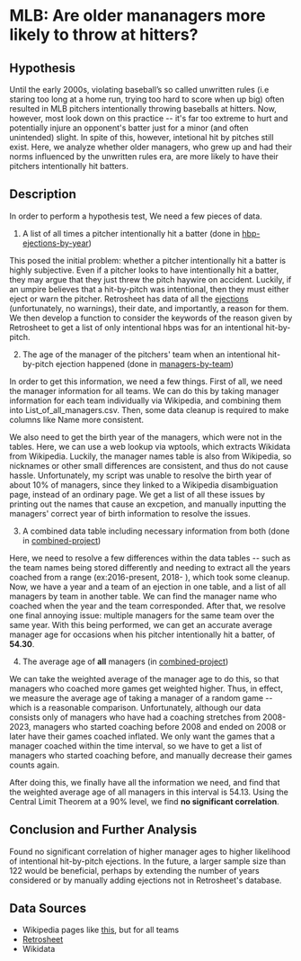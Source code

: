 # MLB: Are older mananagers more likely to throw at hitters?
## Hypothesis

Until the early 2000s, violating baseball’s so called unwritten rules (i.e staring too long at a home run, trying too hard to score when up big) often resulted in MLB pitchers intentionally throwing baseballs at hitters. Now, however, most look down on this practice -- it's far too extreme to hurt and potentially injure an opponent's batter just for a minor (and often unintended) slight. In spite of this, however, intetional hit by pitches still exist. Here, we analyze whether older managers, who grew up and had their norms influenced by the unwritten rules era, are more likely to have their pitchers intentionally hit batters.

## Description

In order to perform a hypothesis test, We need a few pieces of data.

1. A list of all times a pitcher intentionally hit a batter (done in [hbp-ejections-by-year](notebooks/hbp-ejections-by-year.ipynb))

This posed the initial problem: whether a pitcher intentionally hit a batter is highly subjective. Even if a pitcher looks to have intentionally hit a batter, they may argue that they just threw the pitch haywire on accident. Luckily, if an umpire believes that a hit-by-pitch was intentional, then they must either eject or warn the pitcher. Retrosheet has data of all the [ejections](https://www.retrosheet.org/eject.htm) (unfortunately, no warnings), their date, and importantly, a reason for them. We then develop a function to consider the keywords of the reason given by Retrosheet to get a list of only intentional hbps was for an intentional hit-by-pitch.

2. The age of the manager of the pitchers' team when an intentional hit-by-pitch ejection happened (done in [managers-by-team](notebooks/managers-by-team.ipynb))

In order to get this information, we need a few things. First of all, we need the manager information for all teams. We can do this by taking manager information for each team individually via Wikipedia, and combining them into List_of_all_managers.csv. Then, some data cleanup is required to make columns like Name more consistent.

We also need to get the birth year of the managers, which were not in the tables. Here, we can use a web lookup via wptools, which extracts Wikidata from Wikipedia. Luckily, the manager names table is also from Wikipedia, so nicknames or other small differences are consistent, and thus do not cause hassle. Unfortunately, my script was unable to resolve the birth year of about 10% of managers, since they linked to a Wikipedia disambiguation page, instead of an ordinary page. We get a list of all these issues by printing out the names that cause an excpetion, and manually inputting the managers' correct year of birth information to resolve the issues.

3. A combined data table including necessary information from both (done in [combined-project](notebooks/combined-project.ipynb))

Here, we need to resolve a few differences within the data tables -- such as the team names being stored differently and needing to extract all the years coached from a range (ex:2016-present, 2018- ), which took some cleanup. Now, we have a year and a team of an ejection in one table, and a list of all managers by team in another table. We can find the manager name who coached when the year and the team corresponded. After that, we resolve one final annoying issue: multiple managers for the same team over the same year. With this being performed, we can get an accurate average manager age for occasions when his pitcher intentionally hit a batter, of **54.30**. 

4. The average age of **all** managers (in [combined-project](notebooks/combined-project.ipynb))

We can take the weighted average of the manager age to do this, so that managers who coached more games get weighted higher. Thus, in effect, we measure the average age of taking a manager of a random game -- which is a reasonable comparison. Unfortunately, although our data consists only of managers who have had a coaching stretches from 2008-2023, managers who started coaching before 2008 and ended on 2008 or later have their games coached inflated. We only want the games that a manager coached within the time interval, so we have to get a list of managers who started coaching before, and manually decrease their games counts again. 

After doing this, we finally have all the information we need, and find that the weighted average age of all managers in this interval is 54.13. Using the Central Limit Theorem at a 90% level, we find **no significant correlation**.

## Conclusion and Further Analysis

Found no significant correlation of higher manager ages to higher likelihood of intentional hit-by-pitch ejections. In the future, a larger sample size than 122 would be beneficial, perhaps by extending the number of years considered or by manually adding ejections not in Retrosheet's database.


## Data Sources
- Wikipedia pages like [this](https://en.wikipedia.org/wiki/List_of_San_Francisco_Giants_managers), but for all teams
- [Retrosheet](https://www.retrosheet.org/eject.htm)
- Wikidata
